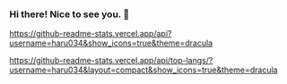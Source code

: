 ### Hi there! Nice to see you. 👋
<!-- GitHub Statsの表示 -->
https://github-readme-stats.vercel.app/api?username=haru034&show_icons=true&theme=dracula
<!-- Languagesの表示 -->
https://github-readme-stats.vercel.app/api/top-langs/?username=haru034&layout=compact&show_icons=true&theme=dracula
<!--
**haru034/haru034** is a ✨ _special_ ✨ repository because its `README.md` (this file) appears on your GitHub profile.

Here are some ideas to get you started:

- 🔭 I’m currently working on ...
- 🌱 I’m currently learning ...
- 👯 I’m looking to collaborate on ...
- 🤔 I’m looking for help with ...
- 💬 Ask me about ...
- 📫 How to reach me: ...
- 😄 Pronouns: ...
- ⚡ Fun fact: ...
-->

